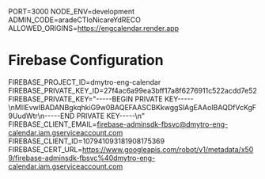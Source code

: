 PORT=3000
NODE_ENV=development
ADMIN_CODE=aradeCTIoNicareYdRECO
ALLOWED_ORIGINS=https://engcalendar.render.app

# Firebase Configuration
FIREBASE_PROJECT_ID=dmytro-eng-calendar
FIREBASE_PRIVATE_KEY_ID=27f4ac6a99ea3bff17a8f6276911c522acdd7e52
FIREBASE_PRIVATE_KEY="-----BEGIN PRIVATE KEY-----\nMIIEvwIBADANBgkqhkiG9w0BAQEFAASCBKkwggSlAgEAAoIBAQDfVcKgF9UudWtr\n-----END PRIVATE KEY-----\n"
FIREBASE_CLIENT_EMAIL=firebase-adminsdk-fbsvc@dmytro-eng-calendar.iam.gserviceaccount.com
FIREBASE_CLIENT_ID=107941093181908175369
FIREBASE_CERT_URL=https://www.googleapis.com/robot/v1/metadata/x509/firebase-adminsdk-fbsvc%40dmytro-eng-calendar.iam.gserviceaccount.com